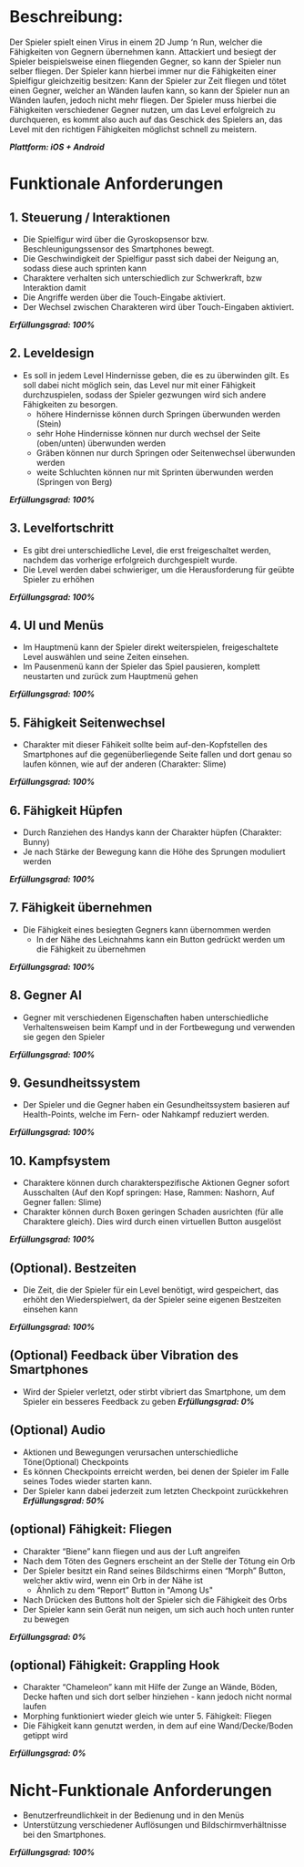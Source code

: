 # Beschreibung:
Der Spieler spielt einen Virus in einem 2D Jump ‘n Run, welcher die Fähigkeiten von
Gegnern übernehmen kann. Attackiert und besiegt der Spieler beispielsweise einen
fliegenden Gegner, so kann der Spieler nun selber fliegen.
Der Spieler kann hierbei immer nur die Fähigkeiten einer Spielfigur gleichzeitig besitzen:
Kann der Spieler zur Zeit fliegen und tötet einen Gegner, welcher an Wänden laufen kann,
so kann der Spieler nun an Wänden laufen, jedoch nicht mehr fliegen.
Der Spieler muss hierbei die Fähigkeiten verschiedener Gegner nutzen, um das Level
erfolgreich zu durchqueren, es kommt also auch auf das Geschick des Spielers an, das
Level mit den richtigen Fähigkeiten möglichst schnell zu meistern.

***Plattform: iOS + Android***

# Funktionale Anforderungen

## 1. Steuerung / Interaktionen
- Die Spielfigur wird über die Gyroskopsensor bzw. Beschleunigungssensor des
Smartphones bewegt.
- Die Geschwindigkeit der Spielfigur passt sich dabei der Neigung an, sodass diese
auch sprinten kann
- Charaktere verhalten sich unterschiedlich zur Schwerkraft, bzw Interaktion damit
- Die Angriffe werden über die Touch-Eingabe aktiviert.
- Der Wechsel zwischen Charakteren wird über Touch-Eingaben aktiviert.

***Erfüllungsgrad: 100%***

## 2. Leveldesign
- Es soll in jedem Level Hindernisse geben, die es zu überwinden gilt. Es soll dabei
nicht möglich sein, das Level nur mit einer Fähigkeit durchzuspielen, sodass der
Spieler gezwungen wird sich andere Fähigkeiten zu besorgen.
  - höhere Hindernisse können durch Springen überwunden werden (Stein)
  - sehr Hohe Hindernisse können nur durch wechsel der Seite (oben/unten) überwunden werden
  - Gräben können nur durch Springen oder Seitenwechsel überwunden werden
  - weite Schluchten können nur mit Sprinten überwunden werden (Springen von Berg)

***Erfüllungsgrad: 100%***

## 3. Levelfortschritt
- Es gibt drei unterschiedliche Level, die erst freigeschaltet werden, nachdem das
vorherige erfolgreich durchgespielt wurde.
- Die Level werden dabei schwieriger, um die Herausforderung für geübte Spieler zu
erhöhen

***Erfüllungsgrad: 100%***

## 4. UI und Menüs
- Im Hauptmenü kann der Spieler direkt weiterspielen, freigeschaltete Level
auswählen und seine Zeiten einsehen.
- Im Pausenmenü kann der Spieler das Spiel pausieren, komplett neustarten und
zurück zum Hauptmenü gehen

***Erfüllungsgrad: 100%***

## 5. Fähigkeit Seitenwechsel
- Charakter mit dieser Fähikeit sollte beim auf-den-Kopfstellen des Smartphones auf die gegenüberliegende Seite fallen und dort genau so laufen können, wie auf der anderen (Charakter: Slime)

***Erfüllungsgrad: 100%***

## 6. Fähigkeit Hüpfen
- Durch Ranziehen des Handys kann der Charakter hüpfen (Charakter: Bunny)
- Je nach Stärke der Bewegung kann die Höhe des Sprungen moduliert werden

***Erfüllungsgrad: 100%***

## 7. Fähigkeit übernehmen
- Die Fähigkeit eines besiegten Gegners kann übernommen werden
  - In der Nähe des Leichnahms kann ein Button gedrückt werden um die Fähigkeit zu übernehmen

***Erfüllungsgrad: 100%***

## 8. Gegner AI
- Gegner mit verschiedenen Eigenschaften haben unterschiedliche Verhaltensweisen
beim Kampf und in der Fortbewegung und verwenden sie gegen den Spieler

***Erfüllungsgrad: 100%***

## 9. Gesundheitssystem
- Der Spieler und die Gegner haben ein Gesundheitssystem basieren auf
Health-Points, welche im Fern- oder Nahkampf reduziert werden.

***Erfüllungsgrad: 100%***

## 10. Kampfsystem
- Charaktere können durch charakterspezifische Aktionen Gegner sofort Ausschalten (Auf den Kopf springen: Hase, Rammen: Nashorn, Auf Gegner fallen: Slime)
- Charakter können durch Boxen geringen Schaden ausrichten (für alle Charaktere gleich). Dies wird durch einen virtuellen Button ausgelöst

***Erfüllungsgrad: 100%***

## (Optional). Bestzeiten
- Die Zeit, die der Spieler für ein Level benötigt, wird gespeichert, das erhöht den Wiederspielwert, da der Spieler seine eigenen Bestzeiten einsehen kann

***Erfüllungsgrad: 100%***

## (Optional) Feedback über Vibration des Smartphones
- Wird der Spieler verletzt, oder stirbt vibriert das Smartphone, um dem Spieler ein
besseres Feedback zu geben
***Erfüllungsgrad: 0%***

## (Optional) Audio
- Aktionen und Bewegungen verursachen unterschiedliche Töne(Optional) Checkpoints
- Es können Checkpoints erreicht werden, bei denen der Spieler im Falle seines Todes
wieder starten kann.
- Der Spieler kann dabei jederzeit zum letzten Checkpoint zurückkehren
***Erfüllungsgrad: 50%***

## (optional) Fähigkeit: Fliegen
- Charakter “Biene” kann fliegen und aus der Luft angreifen
- Nach dem Töten des Gegners erscheint an der Stelle der Tötung ein Orb
- Der Spieler besitzt ein Rand seines Bildschirms einen “Morph” Button, welcher aktiv wird, wenn ein Orb in der Nähe ist
  - Ähnlich zu dem “Report” Button in "Among Us"
- Nach Drücken des Buttons holt der Spieler sich die Fähigkeit des Orbs
- Der Spieler kann sein Gerät nun neigen, um sich auch hoch unten runter zu bewegen

***Erfüllungsgrad: 0%***

## (optional) Fähigkeit: Grappling Hook
- Charakter “Chameleon” kann mit Hilfe der Zunge an Wände, Böden, Decke haften
und sich dort selber hinziehen - kann jedoch nicht normal laufen
- Morphing funktioniert wieder gleich wie unter 5. Fähigkeit: Fliegen
- Die Fähigkeit kann genutzt werden, in dem auf eine Wand/Decke/Boden getippt wird

***Erfüllungsgrad: 0%***

# Nicht-Funktionale Anforderungen
- Benutzerfreundlichkeit in der Bedienung und in den Menüs
- Unterstützung verschiedener Auflösungen und Bildschirmverhältnisse bei den
Smartphones.

***Erfüllungsgrad: 100%***
